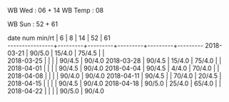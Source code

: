 WB Wed      : 06 + 14
WB Temp     :      08

WB Sun      : 52 + 61

date num min/rt |    6    |    8    |    14   |    52   |    61   
----------------+---------+---------+---------+---------+---------
2018-03-21      |  90/5.0 |  15/4.0 |  75/4.5 |         |        
2018-03-25      |         |         |         |  90/4.5 |  90/4.0
2018-03-28      |  90/4.5 |  15/4.0 |  75/4.0 |         |        
2018-04-01      |         |         |         |  90/4.5 |  90/4.0
2018-04-04      |  90/4.5 |  4/4.0  |  70/4.0 |         |        
2018-04-08      |         |         |         |  90/4.0 |  90/4.0
2018-04-11      |  90/4.5 |         |  70/4.0 |  20/4.5 |        
2018-04-15      |         |         |         |  90/4.5 |  90/4.0
2018-04-18      |  90/5.0 |  25/4.0 |  65/4.0 |         |        
2018-04-22      |         |         |         |  90/5.0 |  90/4.0

